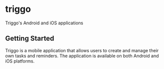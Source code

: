 # triggo

Triggo's Android and iOS applications

## Getting Started

Triggo is a mobile application that allows users to create and manage their own tasks and reminders.
The application is available on both Android and iOS platforms.
